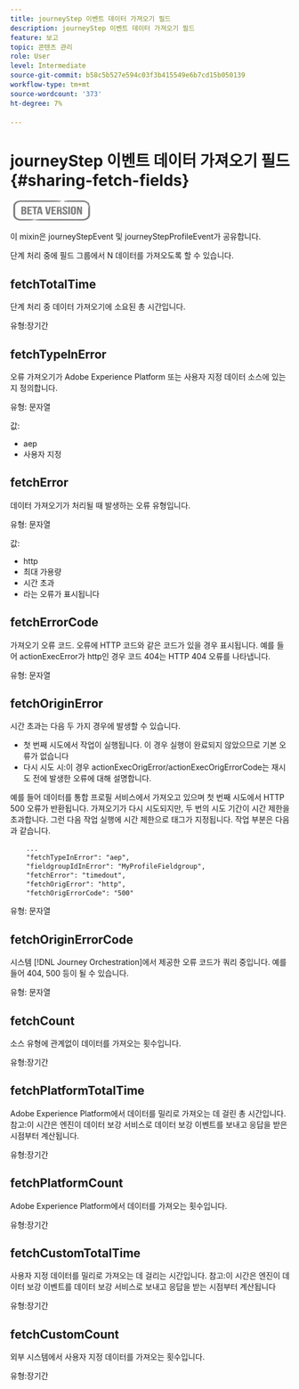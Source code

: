 ```yaml
---
title: journeyStep 이벤트 데이터 가져오기 필드
description: journeyStep 이벤트 데이터 가져오기 필드
feature: 보고
topic: 콘텐츠 관리
role: User
level: Intermediate
source-git-commit: b58c5b527e594c03f3b415549e6b7cd15b050139
workflow-type: tm+mt
source-wordcount: '373'
ht-degree: 7%

---
```


# journeyStep 이벤트 데이터 가져오기 필드 {#sharing-fetch-fields}

![](../assets/do-not-localize/badge.png)

이 mixin은 journeyStepEvent 및 journeyStepProfileEvent가 공유합니다.

단계 처리 중에 필드 그룹에서 N 데이터를 가져오도록 할 수 있습니다.

## fetchTotalTime

단계 처리 중 데이터 가져오기에 소요된 총 시간입니다.

유형:장기간

## fetchTypeInError

오류 가져오기가 Adobe Experience Platform 또는 사용자 지정 데이터 소스에 있는지 정의합니다.

유형: 문자열

값:
* aep
* 사용자 지정

## fetchError

데이터 가져오기가 처리될 때 발생하는 오류 유형입니다.

유형: 문자열

값:
* http
* 최대 가용량
* 시간 초과
* 라는 오류가 표시됩니다

## fetchErrorCode

가져오기 오류 코드. 오류에 HTTP 코드와 같은 코드가 있을 경우 표시됩니다. 예를 들어 actionExecError가 http인 경우 코드 404는 HTTP 404 오류를 나타냅니다.

유형: 문자열

## fetchOriginError

시간 초과는 다음 두 가지 경우에 발생할 수 있습니다.

* 첫 번째 시도에서 작업이 실행됩니다. 이 경우 실행이 완료되지 않았으므로 기본 오류가 없습니다
* 다시 시도 시:이 경우 actionExecOrigError/actionExecOrigErrorCode는 재시도 전에 발생한 오류에 대해 설명합니다.

예를 들어 데이터를 통합 프로필 서비스에서 가져오고 있으며 첫 번째 시도에서 HTTP 500 오류가 반환됩니다. 가져오기가 다시 시도되지만, 두 번의 시도 기간이 시간 제한을 초과합니다. 그런 다음 작업 실행에 시간 제한으로 태그가 지정됩니다. 작업 부분은 다음과 같습니다.

```
    ...
    "fetchTypeInError": "aep",
    "fieldgroupIdInError": "MyProfileFieldgroup",
    "fetchError": "timedout",
    "fetchOrigError": "http",
    "fetchOrigErrorCode": "500"
```

유형: 문자열

## fetchOriginErrorCode

시스템 [!DNL Journey Orchestration]에서 제공한 오류 코드가 쿼리 중입니다. 예를 들어 404, 500 등이 될 수 있습니다.

유형: 문자열

## fetchCount

소스 유형에 관계없이 데이터를 가져오는 횟수입니다.

유형:장기간

## fetchPlatformTotalTime

Adobe Experience Platform에서 데이터를 밀리로 가져오는 데 걸린 총 시간입니다. 참고:이 시간은 엔진이 데이터 보강 서비스로 데이터 보강 이벤트를 보내고 응답을 받은 시점부터 계산됩니다.

유형:장기간

## fetchPlatformCount

Adobe Experience Platform에서 데이터를 가져오는 횟수입니다.

유형:장기간

## fetchCustomTotalTime

사용자 지정 데이터를 밀리로 가져오는 데 걸리는 시간입니다. 참고:이 시간은 엔진이 데이터 보강 이벤트를 데이터 보강 서비스로 보내고 응답을 받는 시점부터 계산됩니다

유형:장기간

## fetchCustomCount

외부 시스템에서 사용자 지정 데이터를 가져오는 횟수입니다.

유형:장기간
